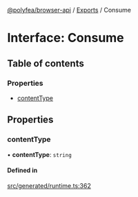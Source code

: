 [@polyfea/browser-api](../README.md) / [Exports](../modules.md) / Consume

# Interface: Consume

## Table of contents

### Properties

- [contentType](Consume.md#contenttype)

## Properties

### contentType

• **contentType**: `string`

#### Defined in

[src/generated/runtime.ts:362](https://github.com/polyfea/browser-api/blob/3f82ee7/src/generated/runtime.ts#L362)
